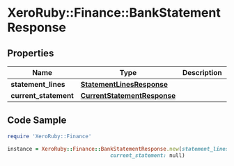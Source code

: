 # XeroRuby::Finance::BankStatementResponse

## Properties

Name | Type | Description | Notes
------------ | ------------- | ------------- | -------------
**statement_lines** | [**StatementLinesResponse**](StatementLinesResponse.md) |  | [optional] 
**current_statement** | [**CurrentStatementResponse**](CurrentStatementResponse.md) |  | [optional] 

## Code Sample

```ruby
require 'XeroRuby::Finance'

instance = XeroRuby::Finance::BankStatementResponse.new(statement_lines: null,
                                 current_statement: null)
```


